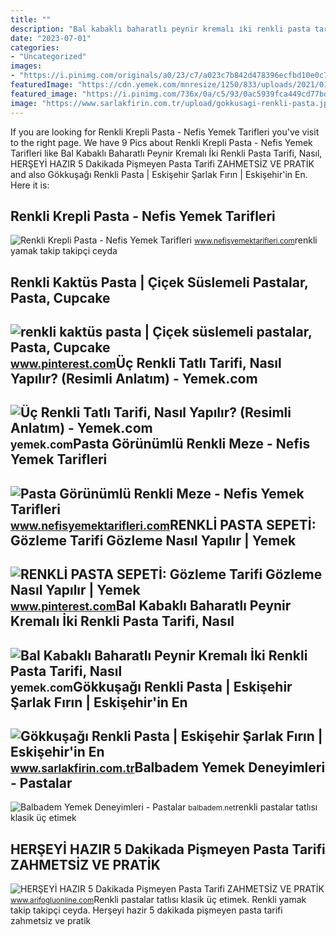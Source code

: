 ```yaml
---
title: ""
description: "Bal kabaklı baharatlı peynir kremalı i̇ki renkli pasta tarifi, nasıl"
date: "2023-07-01"
categories:
- "Uncategorized"
images:
- "https://i.pinimg.com/originals/a0/23/c7/a023c7b842d478396ecfbd10e0c7e672.jpg"
featuredImage: "https://cdn.yemek.com/mnresize/1250/833/uploads/2021/01/uc-renkli-tatli-tarifi.jpg"
featured_image: "https://i.pinimg.com/736x/0a/c5/93/0ac5939fca449cd77bdcb059b136105d.jpg"
image: "https://www.sarlakfirin.com.tr/upload/gokkusagi-renkli-pasta.jpg"
---
```


If you are looking for Renkli Krepli Pasta - Nefis Yemek Tarifleri you've visit to the right page. We have 9 Pics about Renkli Krepli Pasta - Nefis Yemek Tarifleri like Bal Kabaklı Baharatlı Peynir Kremalı İki Renkli Pasta Tarifi, Nasıl, HERŞEYİ HAZIR 5 Dakikada Pişmeyen Pasta Tarifi ZAHMETSİZ VE PRATİK and also Gökkuşağı Renkli Pasta | Eskişehir Şarlak Fırın | Eskişehir'in En. Here it is:

Renkli Krepli Pasta - Nefis Yemek Tarifleri
-------------------------------------------

 ![Renkli Krepli Pasta - Nefis Yemek Tarifleri](https://i.nefisyemektarifleri.com/2018/05/31/renkli-krepli-pasta.jpg) <small>www.nefisyemektarifleri.com</small>renkli yamak takip takipçi ceyda

Renkli Kaktüs Pasta | Çiçek Süslemeli Pastalar, Pasta, Cupcake
--------------------------------------------------------------

 ![renkli kaktüs pasta | Çiçek süslemeli pastalar, Pasta, Cupcake](https://i.pinimg.com/736x/0a/c5/93/0ac5939fca449cd77bdcb059b136105d.jpg) <small>www.pinterest.com</small>Üç Renkli Tatlı Tarifi, Nasıl Yapılır? (Resimli Anlatım) - Yemek.com
--------------------------------------------------------------------

 ![Üç Renkli Tatlı Tarifi, Nasıl Yapılır? (Resimli Anlatım) - Yemek.com](https://cdn.yemek.com/mnresize/1250/833/uploads/2021/01/uc-renkli-tatli-tarifi.jpg) <small>yemek.com</small>Pasta Görünümlü Renkli Meze - Nefis Yemek Tarifleri
---------------------------------------------------

 ![Pasta Görünümlü Renkli Meze - Nefis Yemek Tarifleri](https://i.nefisyemektarifleri.com/2016/02/29/pasta-gorunumlu-renkli-meze.jpg) <small>www.nefisyemektarifleri.com</small>RENKLİ PASTA SEPETİ: Gözleme Tarifi Gözleme Nasıl Yapılır | Yemek
-----------------------------------------------------------------

 ![RENKLİ PASTA SEPETİ: Gözleme Tarifi Gözleme Nasıl Yapılır | Yemek](https://i.pinimg.com/originals/a0/23/c7/a023c7b842d478396ecfbd10e0c7e672.jpg) <small>www.pinterest.com</small>Bal Kabaklı Baharatlı Peynir Kremalı İki Renkli Pasta Tarifi, Nasıl
-------------------------------------------------------------------

 ![Bal Kabaklı Baharatlı Peynir Kremalı İki Renkli Pasta Tarifi, Nasıl](https://cdn.yemek.com/mnresize/1250/833/uploads/2021/12/baharatli-iki-renkli-pasta.jpg) <small>yemek.com</small>Gökkuşağı Renkli Pasta | Eskişehir Şarlak Fırın | Eskişehir'in En
-----------------------------------------------------------------

 ![Gökkuşağı Renkli Pasta | Eskişehir Şarlak Fırın | Eskişehir'in En](https://www.sarlakfirin.com.tr/upload/gokkusagi-renkli-pasta.jpg) <small>www.sarlakfirin.com.tr</small>Balbadem Yemek Deneyimleri - Pastalar
-------------------------------------

 ![Balbadem Yemek Deneyimleri - Pastalar](http://balbadem.net/wp-content/uploads/2013/06/bb_uc_renkli_pasta1-340x215.jpg) <small>balbadem.net</small>renkli pastalar tatlısı klasik üç etimek

HERŞEYİ HAZIR 5 Dakikada Pişmeyen Pasta Tarifi ZAHMETSİZ VE PRATİK
------------------------------------------------------------------

 ![HERŞEYİ HAZIR 5 Dakikada Pişmeyen Pasta Tarifi ZAHMETSİZ VE PRATİK](https://i.ytimg.com/vi/ZS8eWv5gYUc/maxresdefault.jpg) <small>www.arifogluonline.com</small>Renkli pastalar tatlısı klasik üç etimek. Renkli yamak takip takipçi ceyda. Herşeyi̇ hazir 5 dakikada pişmeyen pasta tarifi zahmetsi̇z ve prati̇k
